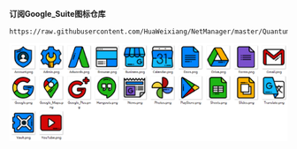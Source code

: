 **订阅Google_Suite图标仓库**
```
https://raw.githubusercontent.com/HuaWeixiang/NetManager/master/QuantumultX/Icon/Semporia/Google_Suite/Google_Suite.json
```
<p align="center">
  <img src="https://raw.githubusercontent.com/HuaWeixiang/NetManager/master/QuantumultX/Icon/Semporia/Google_Suite/Google_Suite.png" align="center">
  <br><br>
</p>

